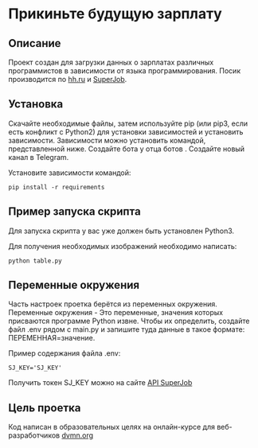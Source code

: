 # Прикиньте будущую зарплату
## Описание
Проект создан для загрузки данных о зарплатах различных программистов в зависимости от языка программирования. Посик производится по [hh.ru](https://kashira.hh.ru/?ysclid=ljef5hkktp2851748)  и [SuperJob](https://www.superjob.ru/?ysclid=ljef6x0js0186243869).
## Установка 
Скачайте необходимые файлы, затем используйте pip (или pip3, если есть конфликт с Python2) для установки зависимостей и установить зависимости. Зависимости можно установить командой, представленной ниже. Создайте бота у отца ботов . Создайте новый канал в Telegram.


Установите зависимости командой:
```
pip install -r requirements
```
## Пример запуска скрипта
Для запуска скрипта у вас уже должен быть установлен Python3.


Для получения необходимых изображений необходимо написать:
```
python table.py
```
## Переменные окружения 
Часть настроек проетка берётся из переменных окружения. Переменные окружения - Это переменные, значения которых присваются программе Python извне. Чтобы их определить, создайте файл .env рядом с main.py и запишите туда данные в такое формате: ПЕРЕМЕННАЯ=значение.


Пример содержания файла .env:
```
SJ_KEY='SJ_KEY'
```
Получить токен SJ_KEY можно на сайте [API SuperJob](https://api.superjob.ru/?click_id=979Z1YOfpoZB4uf&utm_source=cityads&utm_medium=cpa&utm_campaign=2Keh)
## Цель проетка 
Код написан в образовательных целях на онлайн-курсе для веб-разработчиков [dvmn.org](https://dvmn.org/modules/) 
